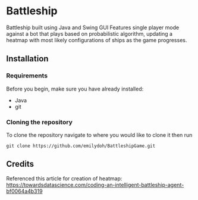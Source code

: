 # Battleship
Battleship built using Java and Swing GUI
Features single player mode against a bot that plays based on probabilistic algorithm, updating a heatmap with most likely configurations of ships as the game progresses.

## Installation
### Requirements
Before you begin, make sure you have already installed:
- Java
- git

### Cloning the repository
To clone the repository navigate to where you would like to clone it then run
```
git clone https://github.com/emilydoh/BattleshipGame.git
```

## Credits
Referenced this article for creation of heatmap:
https://towardsdatascience.com/coding-an-intelligent-battleship-agent-bf0064a4b319
